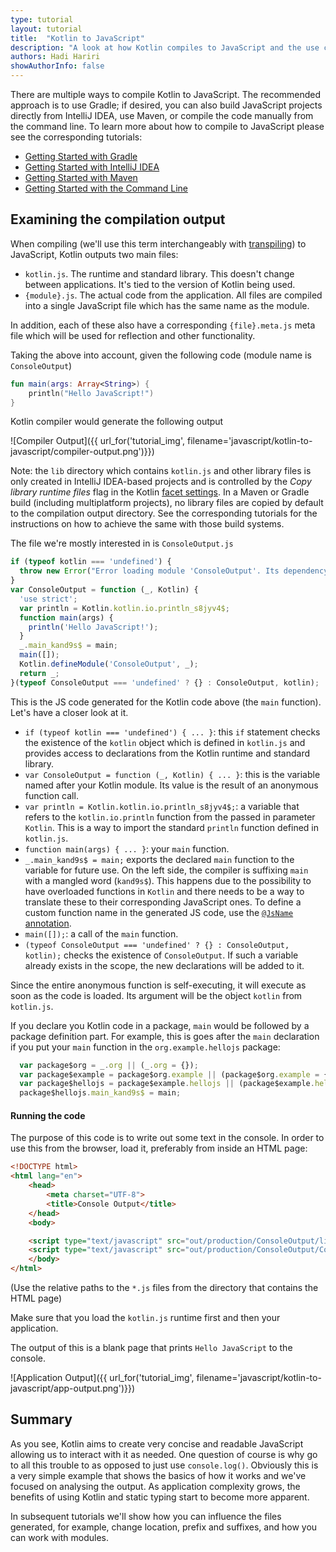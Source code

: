 ```yaml
---
type: tutorial
layout: tutorial
title:  "Kotlin to JavaScript"
description: "A look at how Kotlin compiles to JavaScript and the use cases for that."
authors: Hadi Hariri 
showAuthorInfo: false
---
```


There are multiple ways to compile Kotlin to JavaScript.
The recommended approach is to use Gradle; if desired, you can also build JavaScript projects directly from
IntelliJ IDEA, use Maven, or compile the code manually from the command line.
To learn more about how to compile to JavaScript please see the corresponding tutorials:
 
* [Getting Started with Gradle](../getting-started-gradle/getting-started-with-gradle.html)
* [Getting Started with IntelliJ IDEA](../getting-started-idea/getting-started-with-intellij-idea.html)
* [Getting Started with Maven](../getting-started-maven/getting-started-with-maven.html)
* [Getting Started with the Command Line](../getting-started-command-line/command-line-library-js.html)


## Examining the compilation output

When compiling (we'll use this term interchangeably with [transpiling](https://en.wiktionary.org/wiki/transpile)) to JavaScript, Kotlin outputs two main files:

* `kotlin.js`. The runtime and standard library. This doesn't change between applications. It's tied to the version of Kotlin being used.
* `{module}.js`. The actual code from the application. All files are compiled into a single JavaScript file which has the same name as the module.

In addition, each of these also have a corresponding `{file}.meta.js` meta file which will be used for reflection and other functionality. 

Taking the above into account, given the following code (module name is `ConsoleOutput`)

<div class="sample" markdown="1" data-target-platform="js" theme="idea">

```kotlin
fun main(args: Array<String>) {
    println("Hello JavaScript!")
}
```
</div>

Kotlin compiler would generate the following output

   ![Compiler Output]({{ url_for('tutorial_img', filename='javascript/kotlin-to-javascript/compiler-output.png')}})
   
Note: the `lib` directory which contains `kotlin.js` and other library files is only created in IntelliJ IDEA-based projects and is controlled by the *Copy library runtime files* flag in the Kotlin [facet settings](https://www.jetbrains.com/help/idea/facets.html). In a Maven or Gradle build (including multiplatform projects), no library files are copied by default to the compilation output directory. See the corresponding tutorials for the instructions on how to achieve the same with those build systems.

The file we're mostly interested in is `ConsoleOutput.js`

<div class="sample" markdown="1" theme="idea" mode="js">

```javascript
if (typeof kotlin === 'undefined') {
  throw new Error("Error loading module 'ConsoleOutput'. Its dependency 'kotlin' was not found. /* ... */");
}
var ConsoleOutput = function (_, Kotlin) {
  'use strict';
  var println = Kotlin.kotlin.io.println_s8jyv4$;
  function main(args) {
    println('Hello JavaScript!');
  }
  _.main_kand9s$ = main;
  main([]);
  Kotlin.defineModule('ConsoleOutput', _);
  return _;
}(typeof ConsoleOutput === 'undefined' ? {} : ConsoleOutput, kotlin);
```
</div>

This is the JS code generated for the Kotlin code above (the `main` function). Let's have a closer look at it.
* `if (typeof kotlin === 'undefined') { ... }`: this `if` statement checks the existence of the `kotlin` object which is defined in `kotlin.js` and provides access to declarations from the Kotlin runtime and standard library.
* `var ConsoleOutput = function (_, Kotlin) { ... }`: this is the variable named after your Kotlin module. Its value is the result of an anonymous function call.
* `var println = Kotlin.kotlin.io.println_s8jyv4$;`: a variable that refers to the `kotlin.io.println` function from the passed in parameter `Kotlin`. This is a way to import the standard `println` function defined in `kotlin.js`.
* `function main(args) { ... }`: your `main` function.
* `_.main_kand9s$ = main;` exports the declared `main` function to the variable for future use. On the left side, 
the compiler is suffixing `main` with a mangled word (`kand9s$`). 
This happens due to the possibility to have overloaded functions in `Kotlin` and there needs to be a way to translate these to their corresponding JavaScript ones.
To define a custom function name in the generated JS code, use the [`@JsName` annotation](/docs/reference/js-to-kotlin-interop.html#jsname-annotation).
* `main([]);`: a call of the `main` function.
* `(typeof ConsoleOutput === 'undefined' ? {} : ConsoleOutput, kotlin);` checks the existence of `ConsoleOutput`. If such a variable already exists in the scope, the new declarations will be added to it. 

Since the entire anonymous function is self-executing, it will execute as soon as the code is loaded. Its argument will be the object `kotlin` from `kotlin.js`.

If you declare you Kotlin code in a package, `main` would be followed by a package definition part. For example, this is goes after the `main` declaration if you put your `main` function in the `org.example.hellojs` package:
 
<div class="sample" markdown="1" theme="idea" mode="js">
 
```javascript
  var package$org = _.org || (_.org = {});
  var package$example = package$org.example || (package$org.example = {});
  var package$hellojs = package$example.hellojs || (package$example.hellojs = {});
  package$hellojs.main_kand9s$ = main;
```
</div>



#### Running the code

The purpose of this code is to write out some text in the console. In order to use this from the browser, load it, preferably from inside an HTML page:

<div class="sample" markdown="1" theme="idea" mode="xml" auto-indent="false">

```html
<!DOCTYPE html>
<html lang="en">
    <head>
        <meta charset="UTF-8">
        <title>Console Output</title>
    </head>
    <body>

    <script type="text/javascript" src="out/production/ConsoleOutput/lib/kotlin.js"></script>
    <script type="text/javascript" src="out/production/ConsoleOutput/ConsoleOutput.js"></script>
    </body>
</html>
```
</div>

(Use the relative paths to the `*.js` files from the directory that contains the HTML page)

Make sure that you load the `kotlin.js` runtime first and then your application.

The output of this is a blank page that prints `Hello JavaScript` to the console.

   ![Application Output]({{ url_for('tutorial_img', filename='javascript/kotlin-to-javascript/app-output.png')}})

## Summary

As you see, Kotlin aims to create very concise and readable JavaScript allowing us to interact with it as needed. One question of course is why go to 
all this trouble to as opposed to just use `console.log()`. Obviously this is a very simple example that shows the basics of how it works and we've focused on analysing the output. As application complexity grows, the benefits 
of using Kotlin and static typing start to become more apparent.

In subsequent tutorials we'll show how you can influence the files generated, for example, change location, prefix and suffixes, and how you can work with modules.
